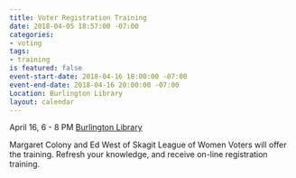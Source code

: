 ```yaml
---
title: Voter Registration Training
date: 2018-04-05 18:57:00 -07:00
categories:
- voting
tags:
- training
is featured: false
event-start-date: 2018-04-16 18:00:00 -07:00
event-end-date: 2018-04-16 20:00:00 -07:00
Location: Burlington Library
layout: calendar
---
```


April 16, 6 - 8 PM [Burlington Library](http://www.burlingtonwa.gov/)

Margaret Colony and Ed West of Skagit League of Women Voters will offer the training. Refresh your knowledge, and receive on-line registration training.